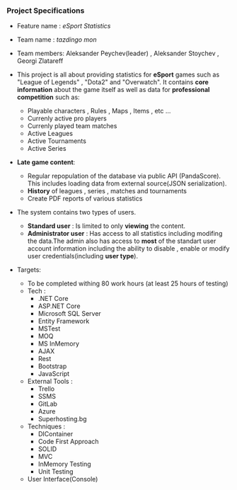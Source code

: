 ### Project Specifications

- Feature name : *eSport Statistics*
- Team name : *tazdingo mon*

- Team members:
Aleksander Peychev(leader) , Aleksander Stoychev , Georgi Zlatareff

- This project is all about providing statistics for **eSport** games such as "League of Legends" , "Dota2" and "Overwatch".
It contains **core information** about the game itself as well as data for **professional competition** such as:
  - Playable characters , Rules , Maps , Items , etc ...
  - Currenly active pro players
  - Currenly played team matches
  - Active Leagues
  - Active Tournaments
  - Active Series

- **Late game content**:
  - Regular repopulation of the database via public API (PandaScore). This includes loading data from external source(JSON serialization).
  - **History** of leagues , series , matches and tournaments
  - Create PDF reports of various statistics

- The system contains two types of users.
  - **Standard user** : Is limited to only **viewing** the content.
  - **Administrator user** : Has access to all statistics including modifing the data.The admin also has access to **most** of the standart user account information 
  including the ability to disable , enable or modify user credentials(including **user type**).
  
- Targets:
  - To be completed withing 80 work hours (at least 25 hours of testing)
  - Tech : 
    - .NET Core 
    - ASP.NET Core
    - Microsoft SQL Server
    - Entity Framework
    - MSTest 
    - MOQ
    - MS InMemory
    - AJAX
    - Rest
    - Bootstrap
    - JavaScript
  - External Tools : 
    - Trello  
    - SSMS
    - GitLab
    - Azure
    - Superhosting.bg
  - Techniques : 
    - DIContainer
    - Code First Approach
    - SOLID
    - MVC
    - InMemory Testing
    - Unit Testing
  - User Interface(Console)